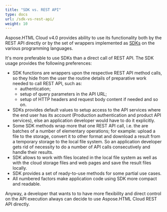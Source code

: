 ```yaml
---
title: "SDK vs. REST API"
type: docs
url: /sdk-vs-rest-api/
weight: 10
---
```




Aspose.HTML Cloud v4.0 provides ability to use its functionality both by the REST API directly or by the set of wrappers implemented as [SDKs](/html/available-sdks/) on the various programming languages.

It's more preferable to use SDKs than a direct call of REST API. The SDK usage provides the following preferences:

- SDK functions are wrappers upon the respective REST API method calls, so they hide from the user the routine details of preparative work needed to call REST API, such as:
  -  authentication; 
  - setup of query parameters in the API URL;
  - setup of HTTP headers and request body content if needed and so on.
- SDKs provides default values to setup access to the API services where the end user has its account (Production authentication and product API services), else an application developer would have to do it explicitly. 
- Some SDK methods wrap more that one REST API call, i.e. the are batches of a number of elementary operations; for example: upload a file to the storage, convert it to other format and download a result from a temporary storage to the local file system. So an application developer gets rid of necessity to do a number of API calls consecutively and handle their results.
- SDK allows to work with files located in the local file system as well as with the cloud storage files and web pages and save the result files locally.
- SDK provides a set of ready-to-use methods for some partial use cases.
- All numbered factors make application code using SDK more compact and readable.

Anyway, a developer that wants to to have more flexibility and direct control on the API execution always can decide to use Aspose.HTML Cloud REST API directly. 



